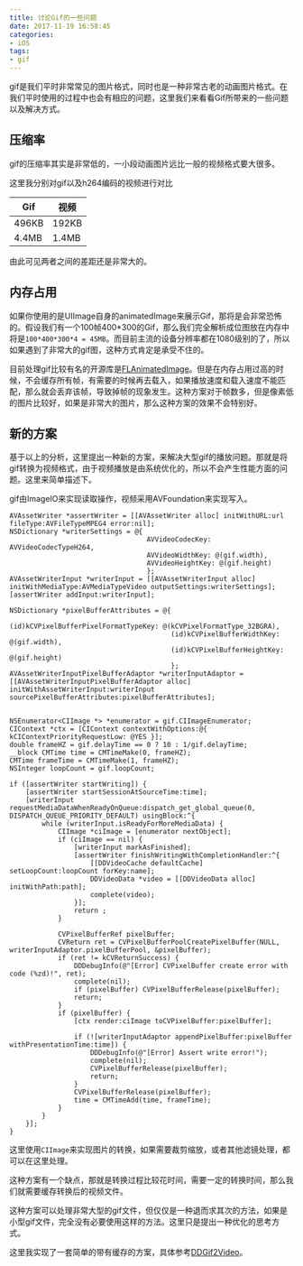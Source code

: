 ```yaml
---
title: 讨论Gif的一些问题
date: 2017-11-19 16:58:45
categories:
- iOS
tags:
- gif
---
```


gif是我们平时非常常见的图片格式，同时也是一种非常古老的动画图片格式。在我们平时使用的过程中也会有相应的问题，这里我们来看看Gif所带来的一些问题以及解决方式。

<!--more-->

## 压缩率

gif的压缩率其实是非常低的，一小段动画图片远比一般的视频格式要大很多。

这里我分别对gif以及h264编码的视频进行对比

| Gif | 视频 |
| -- | -- |
| 496KB | 192KB |
| 4.4MB | 1.4MB |

由此可见两者之间的差距还是非常大的。

## 内存占用

如果你使用的是UIImage自身的animatedImage来展示Gif，那将是会非常恐怖的。假设我们有一个100帧400\*300的Gif，那么我们完全解析成位图放在内存中将是`100*400*300*4 = 45MB`。而目前主流的设备分辨率都在1080级别的了，所以如果遇到了非常大的gif图，这种方式肯定是承受不住的。

目前处理gif比较有名的开源库是[FLAnimatedImage](https://github.com/Flipboard/FLAnimatedImage)。但是在内存占用过高的时候，不会缓存所有帧，有需要的时候再去载入，如果播放速度和载入速度不能匹配，那么就会丢弃该帧，导致掉帧的现象发生。这种方案对于帧数多，但是像素低的图片比较好，如果是非常大的图片，那么这种方案的效果不会特别好。

## 新的方案

基于以上的分析，这里提出一种新的方案，来解决大型gif的播放问题。那就是将gif转换为视频格式，由于视频播放是由系统优化的，所以不会产生性能方面的问题。这里来简单描述下。

gif由ImageIO来实现读取操作，视频采用AVFoundation来实现写入。

```objc
AVAssetWriter *assertWriter = [[AVAssetWriter alloc] initWithURL:url fileType:AVFileTypeMPEG4 error:nil];
NSDictionary *writerSettings = @{
                                  AVVideoCodecKey: AVVideoCodecTypeH264,
                                  AVVideoWidthKey: @(gif.width),
                                  AVVideoHeightKey: @(gif.height)
                                  };
AVAssetWriterInput *writerInput = [[AVAssetWriterInput alloc] initWithMediaType:AVMediaTypeVideo outputSettings:writerSettings];
[assertWriter addInput:writerInput];

NSDictionary *pixelBufferAttributes = @{
                                        (id)kCVPixelBufferPixelFormatTypeKey: @(kCVPixelFormatType_32BGRA),
                                        (id)kCVPixelBufferWidthKey: @(gif.width),
                                        (id)kCVPixelBufferHeightKey: @(gif.height)
                                        };
AVAssetWriterInputPixelBufferAdaptor *writerInputAdaptor = [[AVAssetWriterInputPixelBufferAdaptor alloc] initWithAssetWriterInput:writerInput sourcePixelBufferAttributes:pixelBufferAttributes];


NSEnumerator<CIImage *> *enumerator = gif.CIImageEnumerator;
CIContext *ctx = [CIContext contextWithOptions:@{ kCIContextPriorityRequestLow: @YES }];
double frameHZ = gif.delayTime == 0 ? 10 : 1/gif.delayTime;
__block CMTime time = CMTimeMake(0, frameHZ);
CMTime frameTime = CMTimeMake(1, frameHZ);
NSInteger loopCount = gif.loopCount;

if ([assertWriter startWriting]) {
    [assertWriter startSessionAtSourceTime:time];
    [writerInput requestMediaDataWhenReadyOnQueue:dispatch_get_global_queue(0, DISPATCH_QUEUE_PRIORITY_DEFAULT) usingBlock:^{
        while (writerInput.isReadyForMoreMediaData) {
            CIImage *ciImage = [enumerator nextObject];
            if (ciImage == nil) {
                [writerInput markAsFinished];
                [assertWriter finishWritingWithCompletionHandler:^{
                    [[DDVideoCache defaultCache] setLoopCount:loopCount forKey:name];
                    DDVideoData *video = [[DDVideoData alloc] initWithPath:path];
                    complete(video);
                }];
                return ;
            }
            
            CVPixelBufferRef pixelBuffer;
            CVReturn ret = CVPixelBufferPoolCreatePixelBuffer(NULL, writerInputAdaptor.pixelBufferPool, &pixelBuffer);
            if (ret != kCVReturnSuccess) {
                DDDebugInfo(@"[Error] CVPixelBuffer create error with code (%zd)!", ret);
                complete(nil);
                if (pixelBuffer) CVPixelBufferRelease(pixelBuffer);
                return;
            }
            if (pixelBuffer) {
                [ctx render:ciImage toCVPixelBuffer:pixelBuffer];
                
                if (![writerInputAdaptor appendPixelBuffer:pixelBuffer withPresentationTime:time]) {
                    DDDebugInfo(@"[Error] Assert write error!");
                    complete(nil);
                    CVPixelBufferRelease(pixelBuffer);
                    return;
                }
                CVPixelBufferRelease(pixelBuffer);
                time = CMTimeAdd(time, frameTime);
            }
        }
    }];
}
```

这里使用`CIImage`来实现图片的转换，如果需要裁剪缩放，或者其他滤镜处理，都可以在这里处理。

这种方案有一个缺点，那就是转换过程比较花时间，需要一定的转换时间，那么我们就需要缓存转换后的视频文件。

这种方案可以处理非常大型的gif文件，但仅仅是一种退而求其次的方法，如果是小型gif文件，完全没有必要使用这样的方法。这里只是提出一种优化的思考方式。

这里我实现了一套简单的带有缓存的方案，具体参考[DDGif2Video](https://github.com/djs66256/DDGif2Video)。
